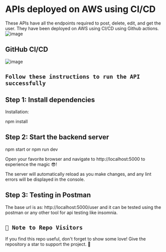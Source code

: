 # APIs deployed on AWS using CI/CD
These APIs have all the endpoints required to post, delete, edit, and get the user. They have been deployed on AWS using CI/CD using Github actions.
![image](https://github.com/Israr-11/node-aws-ci-cd/assets/91403838/cc821815-5d92-4551-9717-48b3da2794c9)
## GitHub CI/CD 
![image](https://github.com/Israr-11/node-aws-ci-cd/assets/91403838/a5c51a03-e8dc-43a9-8ad3-9c6ac99586bf)

## `Follow these instructions to run the API successfully`

## Step 1: Install dependencies

Installation:

npm install

## Step 2: Start the backend server

npm start or npm run dev

Open your favorite browser and navigate to http://localhost:5000 to experience the magic 😎!

The server will automatically reload as you make changes, and any lint errors will be displayed in the console.

## Step 3: Testing in Postman

The base url is as: http://localhost:5000/user and it can be tested using the postman or any other tool for api testing like insomnia.

## `🚀 Note to Repo Visitors`
If you find this repo useful, don't forget to show some love! Give the repository a star to support the project. 🌟


